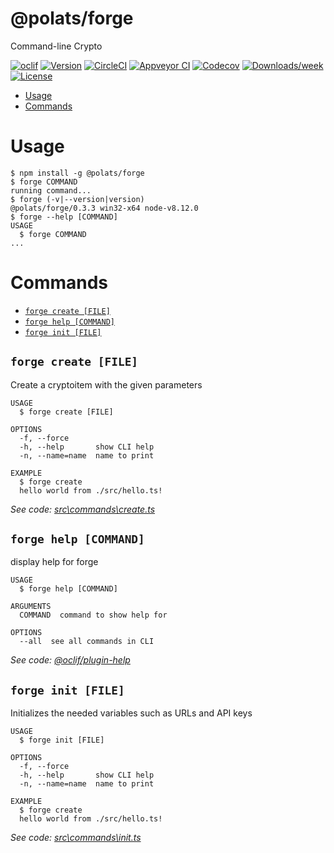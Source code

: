 @polats/forge
=============

Command-line Crypto

[![oclif](https://img.shields.io/badge/cli-oclif-brightgreen.svg)](https://oclif.io)
[![Version](https://img.shields.io/npm/v/@polats/forge.svg)](https://npmjs.org/package/@polats/forge)
[![CircleCI](https://circleci.com/gh/polats/forge/tree/master.svg?style=shield)](https://circleci.com/gh/polats/forge/tree/master)
[![Appveyor CI](https://ci.appveyor.com/api/projects/status/github/polats/forge?branch=master&svg=true)](https://ci.appveyor.com/project/polats/forge/branch/master)
[![Codecov](https://codecov.io/gh/polats/forge/branch/master/graph/badge.svg)](https://codecov.io/gh/polats/forge)
[![Downloads/week](https://img.shields.io/npm/dw/@polats/forge.svg)](https://npmjs.org/package/@polats/forge)
[![License](https://img.shields.io/npm/l/@polats/forge.svg)](https://github.com/polats/forge/blob/master/package.json)

<!-- toc -->
* [Usage](#usage)
* [Commands](#commands)
<!-- tocstop -->
# Usage
<!-- usage -->
```sh-session
$ npm install -g @polats/forge
$ forge COMMAND
running command...
$ forge (-v|--version|version)
@polats/forge/0.3.3 win32-x64 node-v8.12.0
$ forge --help [COMMAND]
USAGE
  $ forge COMMAND
...
```
<!-- usagestop -->
# Commands
<!-- commands -->
* [`forge create [FILE]`](#forge-create-file)
* [`forge help [COMMAND]`](#forge-help-command)
* [`forge init [FILE]`](#forge-init-file)

## `forge create [FILE]`

Create a cryptoitem with the given parameters

```
USAGE
  $ forge create [FILE]

OPTIONS
  -f, --force
  -h, --help       show CLI help
  -n, --name=name  name to print

EXAMPLE
  $ forge create
  hello world from ./src/hello.ts!
```

_See code: [src\commands\create.ts](https://github.com/polats/forge/blob/v0.3.3/src\commands\create.ts)_

## `forge help [COMMAND]`

display help for forge

```
USAGE
  $ forge help [COMMAND]

ARGUMENTS
  COMMAND  command to show help for

OPTIONS
  --all  see all commands in CLI
```

_See code: [@oclif/plugin-help](https://github.com/oclif/plugin-help/blob/v2.1.4/src\commands\help.ts)_

## `forge init [FILE]`

Initializes the needed variables such as URLs and API keys

```
USAGE
  $ forge init [FILE]

OPTIONS
  -f, --force
  -h, --help       show CLI help
  -n, --name=name  name to print

EXAMPLE
  $ forge create
  hello world from ./src/hello.ts!
```

_See code: [src\commands\init.ts](https://github.com/polats/forge/blob/v0.3.3/src\commands\init.ts)_
<!-- commandsstop -->

